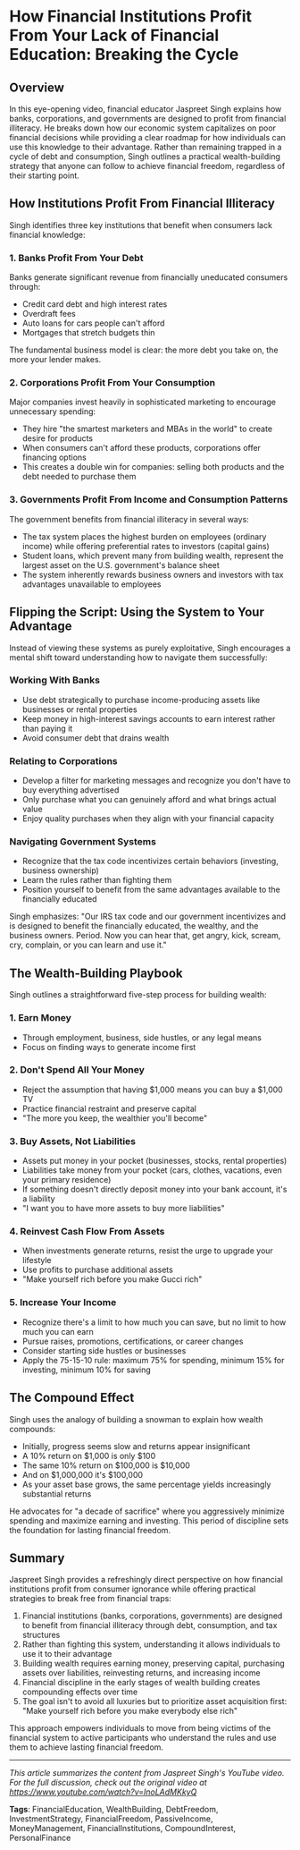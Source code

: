# How Financial Institutions Profit From Your Lack of Financial Education: Breaking the Cycle

## Overview

In this eye-opening video, financial educator Jaspreet Singh explains how banks, corporations, and governments are designed to profit from financial illiteracy. He breaks down how our economic system capitalizes on poor financial decisions while providing a clear roadmap for how individuals can use this knowledge to their advantage. Rather than remaining trapped in a cycle of debt and consumption, Singh outlines a practical wealth-building strategy that anyone can follow to achieve financial freedom, regardless of their starting point.

## How Institutions Profit From Financial Illiteracy

Singh identifies three key institutions that benefit when consumers lack financial knowledge:

### 1. Banks Profit From Your Debt

Banks generate significant revenue from financially uneducated consumers through:
- Credit card debt and high interest rates
- Overdraft fees
- Auto loans for cars people can't afford
- Mortgages that stretch budgets thin

The fundamental business model is clear: the more debt you take on, the more your lender makes.

### 2. Corporations Profit From Your Consumption

Major companies invest heavily in sophisticated marketing to encourage unnecessary spending:
- They hire "the smartest marketers and MBAs in the world" to create desire for products
- When consumers can't afford these products, corporations offer financing options
- This creates a double win for companies: selling both products and the debt needed to purchase them

### 3. Governments Profit From Income and Consumption Patterns

The government benefits from financial illiteracy in several ways:
- The tax system places the highest burden on employees (ordinary income) while offering preferential rates to investors (capital gains)
- Student loans, which prevent many from building wealth, represent the largest asset on the U.S. government's balance sheet
- The system inherently rewards business owners and investors with tax advantages unavailable to employees

## Flipping the Script: Using the System to Your Advantage

Instead of viewing these systems as purely exploitative, Singh encourages a mental shift toward understanding how to navigate them successfully:

### Working With Banks
- Use debt strategically to purchase income-producing assets like businesses or rental properties
- Keep money in high-interest savings accounts to earn interest rather than paying it
- Avoid consumer debt that drains wealth

### Relating to Corporations
- Develop a filter for marketing messages and recognize you don't have to buy everything advertised
- Only purchase what you can genuinely afford and what brings actual value
- Enjoy quality purchases when they align with your financial capacity

### Navigating Government Systems
- Recognize that the tax code incentivizes certain behaviors (investing, business ownership)
- Learn the rules rather than fighting them
- Position yourself to benefit from the same advantages available to the financially educated

Singh emphasizes: "Our IRS tax code and our government incentivizes and is designed to benefit the financially educated, the wealthy, and the business owners. Period. Now you can hear that, get angry, kick, scream, cry, complain, or you can learn and use it."

## The Wealth-Building Playbook

Singh outlines a straightforward five-step process for building wealth:

### 1. Earn Money
- Through employment, business, side hustles, or any legal means
- Focus on finding ways to generate income first

### 2. Don't Spend All Your Money
- Reject the assumption that having $1,000 means you can buy a $1,000 TV
- Practice financial restraint and preserve capital
- "The more you keep, the wealthier you'll become"

### 3. Buy Assets, Not Liabilities
- Assets put money in your pocket (businesses, stocks, rental properties)
- Liabilities take money from your pocket (cars, clothes, vacations, even your primary residence)
- If something doesn't directly deposit money into your bank account, it's a liability
- "I want you to have more assets to buy more liabilities"

### 4. Reinvest Cash Flow From Assets
- When investments generate returns, resist the urge to upgrade your lifestyle
- Use profits to purchase additional assets
- "Make yourself rich before you make Gucci rich"

### 5. Increase Your Income
- Recognize there's a limit to how much you can save, but no limit to how much you can earn
- Pursue raises, promotions, certifications, or career changes
- Consider starting side hustles or businesses
- Apply the 75-15-10 rule: maximum 75% for spending, minimum 15% for investing, minimum 10% for saving

## The Compound Effect

Singh uses the analogy of building a snowman to explain how wealth compounds:
- Initially, progress seems slow and returns appear insignificant
- A 10% return on $1,000 is only $100
- The same 10% return on $100,000 is $10,000
- And on $1,000,000 it's $100,000
- As your asset base grows, the same percentage yields increasingly substantial returns

He advocates for "a decade of sacrifice" where you aggressively minimize spending and maximize earning and investing. This period of discipline sets the foundation for lasting financial freedom.

## Summary

Jaspreet Singh provides a refreshingly direct perspective on how financial institutions profit from consumer ignorance while offering practical strategies to break free from financial traps:

1. Financial institutions (banks, corporations, governments) are designed to benefit from financial illiteracy through debt, consumption, and tax structures
2. Rather than fighting this system, understanding it allows individuals to use it to their advantage
3. Building wealth requires earning money, preserving capital, purchasing assets over liabilities, reinvesting returns, and increasing income
4. Financial discipline in the early stages of wealth building creates compounding effects over time
5. The goal isn't to avoid all luxuries but to prioritize asset acquisition first: "Make yourself rich before you make everybody else rich"

This approach empowers individuals to move from being victims of the financial system to active participants who understand the rules and use them to achieve lasting financial freedom.

---

*This article summarizes the content from Jaspreet Singh's YouTube video. For the full discussion, check out the original video at https://www.youtube.com/watch?v=InoLAdMKkyQ*

**Tags**: FinancialEducation, WealthBuilding, DebtFreedom, InvestmentStrategy, FinancialFreedom, PassiveIncome, MoneyManagement, FinancialInstitutions, CompoundInterest, PersonalFinance